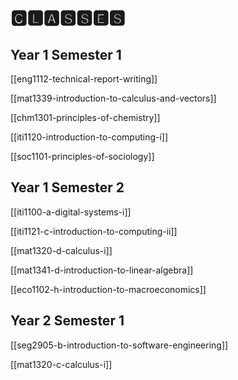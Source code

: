 # 🅲🅻🅰🆂🆂🅴🆂

## Year 1 Semester 1

[[eng1112-technical-report-writing]]

[[mat1339-introduction-to-calculus-and-vectors]]

[[chm1301-principles-of-chemistry]]

[[iti1120-introduction-to-computing-i]]

[[soc1101-principles-of-sociology]]

## Year 1 Semester 2

[[iti1100-a-digital-systems-i]]

[[iti1121-c-introduction-to-computing-ii]]

[[mat1320-d-calculus-i]]

[[mat1341-d-introduction-to-linear-algebra]]

[[eco1102-h-introduction-to-macroeconomics]]

## Year 2 Semester 1

[[seg2905-b-introduction-to-software-engineering]]

[[mat1320-c-calculus-i]]
